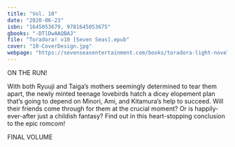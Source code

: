 ```yaml
---
title: "Vol. 10"
date: "2020-06-23"
isbn: "1645053679, 9781645053675"
gbooks: "-DTlDwAAQBAJ"
file: "Toradora! v10 [Seven Seas].epub"
cover: "10-CoverDesign.jpg"
webpage: "https://sevenseasentertainment.com/books/toradora-light-novel-vol-10/"
---
```


ON THE RUN!

With both Ryuuji and Taiga’s mothers seemingly determined to tear them apart, the newly minted teenage lovebirds hatch a dicey elopement plan that’s going to depend on Minori, Ami, and Kitamura’s help to succeed. Will their friends come through for them at the crucial moment? Or is happily-ever-after just a childish fantasy? Find out in this heart-stopping conclusion to the epic romcom!

FINAL VOLUME